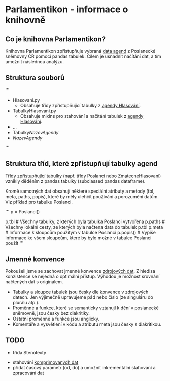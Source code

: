 Parlamentikon - informace o knihovně
=====================================

Co je knihovna Parlamentikon?
-----------------------------
Knihovna Parlamentikon zpřístupňuje vybraná [data agend](https://www.psp.cz/sqw/hp.sqw?k=1300) z Poslanecké sněmovny ČR pomocí pandas tabulek. Cílem je usnadnit načítání dat, a tím umožnit následnou analýzu.


Struktura souborů
-----------------
'''
- Hlasovani.py
  - Obsahuje třídy zpřístupňující tabulky z [agendy Hlasování](https://www.psp.cz/sqw/hp.sqw?k=1302).
- TabulkyHlasovani.py
  - Obsahuje mixins pro stahování a načítání tabulek z [agendy Hlasování](https://www.psp.cz/sqw/hp.sqw?k=1302).
- ...
- Tabulky<i>NazevAgendy</i>
- <i>NazevAgendy</i>

'''

Struktura tříd, které zpřístupňují tabulky agend
------------------------------------------------
Třídy zpřístupňující tabulky (např. třídy Poslanci nebo ZmatecneHlasovani) vznikly děděním z pandas tabulky (subclassed pandas dataframe).

Kromě samotných dat obsahují některé speciální atributy a metody (tbl, meta, paths, popis), které by měly ulehčit používání a porozumění datům. Viz příklad pro tabulku Poslanci.

'''
p = Poslanci()

p.tbl # Všechny tabulky, z kterých byla tabulka Poslanci vytvořena
p.paths # Všechny lokální cesty, ze kterých byla načtena data do tabulek p.tbl
p.meta # Informace k sloupcům použitým v tabulce Poslanci
p.popis() # Vypíše informace ke všem sloupcům, které by bylo možné v tabulce Poslanci použít
'''

Jmenné konvence
----------------
Pokoušeli jsme se zachovat jmenné konvence [zdrojových dat](https://www.psp.cz/sqw/hp.sqw?k=1300). Z hledisa konzistence se nejedná o optimální přístup. Výhodou je možnost srovnání načtených dat s originálem.

* Tabulky a sloupce tabulek jsou česky dle konvence v zdrojových datech. Jen výjimečně upravujeme pád nebo číslo (ze singuláru do plurálu atp.).
* Proměnné a funkce, které se semanticky vztahují k dění v poslanecké sněmovně, jsou česky bez diakritiky.
* Ostatní proměnné a funkce jsou anglicky.
* Komentáře a vysvětlení v kódu a atributu meta jsou česky s diakritikou.


TODO
------
* třída Stenotexty
 - stahování [komprimovaných dat](https://www.psp.cz/eknih/2017ps/stenprot/zip/)
 - přidat časový parametr (od, do) a umožnit inkrementální stahování a zpracování dat
